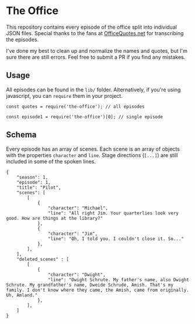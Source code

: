 # The Office

This repository contains every episode of the office split into individual JSON files. Special thanks to the fans at [OfficeQuotes.net](http://www.officequotes.net/) for transcribing the episodes.

I've done my best to clean up and normalize the names and quotes, but I'm sure there are still errors. Feel free to submit a PR if you find any mistakes.

## Usage

All episodes can be found in the `lib/` folder. Alternatively, if you're using javascript, you can `require` them in your project.

`const quotes = require('the-office'); // all episodes`

`const episode1 = require('the-office')[0]; // single episode`

## Schema

Every episode has an array of scenes. Each scene is an array of objects with the properties `character` and `line`. Stage directions (`[...]`) are still included in some of the spoken lines.

```
{
    "season": 1,
    "episode": 1,
    "title": "Pilot",
    "scenes": [
        [
            {
                "character": "Michael",
                "line": "All right Jim. Your quarterlies look very good. How are things at the library?"
            },
			{
                "character": "Jim",
                "line": "Oh, I told you. I couldn't close it. So..."
            },
		],
	],
	"deleted_scenes" : [
		[
            {
                "character": "Dwight",
                "line": "Dwight Schrute. My father's name, also Dwight Schrute. My grandfather's name, Dweide Schrude, Amish. That's my family. I don't know where they came, the Amish, came from originally. Uh, Amland."
            },
		],
	]
}
```